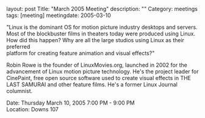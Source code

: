 layout: post
Title: "March 2005 Meeting"
description: ""
Category: meetings
tags: [meeting]
meetingdate: 2005-03-10

"Linux is the dominant OS for motion picture industry desktops and servers.    
Most of the blockbuster films in theaters today were produced using Linux. How 
did this happen? Why are all the large studios using Linux as their preferred  
platform for creating feature animation and visual effects?"                   
                                                                             
Robin Rowe is the founder of LinuxMovies.org, launched in 2002 for the         
advancement of Linux motion picture technology. He's the project leader for    
CinePaint, free open source software used to create visual effects in THE LAST 
SAMURAI and other feature films. He's a former Linux Journal columnist.        
                                                                             
Date: Thursday March 10, 2005 7:00 PM - 9:00 PM                                  
Location: Downs 107                                         
